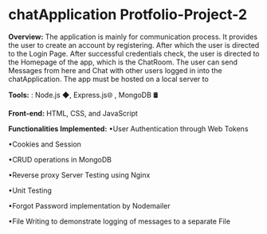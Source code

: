 # chatApplication Protfolio-Project-2

**Overview:** 
The application is mainly for communication process. It provides the user to create an account by registering. After which the user is directed to the Login Page. After successful credentials check, the user is directed to the Homepage of the app, which is the ChatRoom. 
The user can send Messages from here and Chat with other users logged in into the chatApplication. The app must be hosted on a local server to 

**Tools:** : Node.js ◆, Express.js🌐 , MongoDB 🛢️  

**Front-end:** HTML, CSS, and JavaScript  

**Functionalities Implemented:** 
•User Authentication through  Web Tokens  

•Cookies and Session  

•CRUD operations in MongoDB  

•Reverse proxy Server Testing using Nginx  

•Unit Testing  

•Forgot Password implementation by Nodemailer  

•File Writing to demonstrate logging of messages to a separate File

